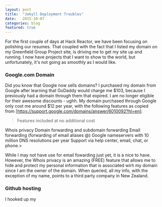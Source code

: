 ```yaml
---
layout: post
title:  "Jekyll Deployment Troubles"
date:   2015-10-07
categories: blog
featured: true
---
```


For the first couple of days at Hack Reactor, we have been focusing on polishing our resumes. That coupled with the fact that I listed my domain on my Greenfield Group Project site, is driving me to get my site up and running. I now have projects that I want to show to the world, but unfortunately, it's not going as smoothly as I would like.

### Google.com Domain
Did you know that Google now sells domains? I purchased my domain from Google after learning that GoDaddy would charge me $103, because I previously had a domain through them that expired. I am no longer eligible for their awesome discounts - ughh. My domain purchased through Google only cost me around $12 per year, with the following features as copied from [https://support.google.com/domains/answer/6010092?hl=en]:
  >Features included at no additional cost

  Whois privacy
  Domain forwarding and subdomain forwarding
  Email forwarding (forwarding of email aliases @<your domain>)
  Google nameservers with 10 million DNS resolutions per year
  Support via help center, email, chat, or phone.> 

While I may not have use for email fowarding just yet, it is a nice to have. However, the Whois privacy is an amazing (FREE) feature that allows me to hide and protect my personal information that is associated wirh my domain since I am the owner of the domain. When queried, all my info, with the exception of my name, points to a third party company in New Zealand. 

### Github hosting
I hooked up my 